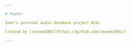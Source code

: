 ```yaml
---

# Footer

Sean's personal audio database project Wiki

Created by [seanpm2001](https://github.com/seanpm2001/)

---
```

